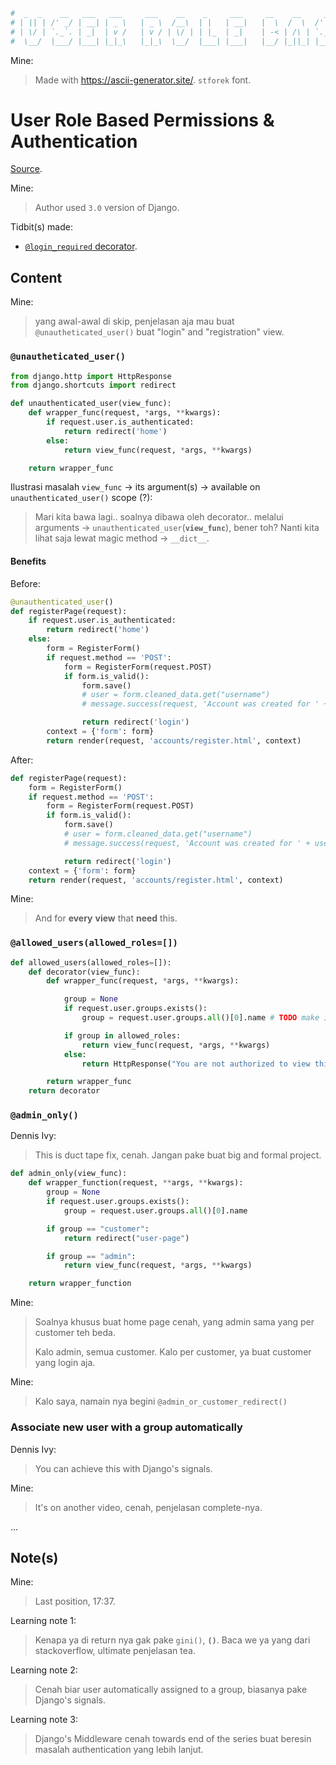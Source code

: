 
```python
#  _  _    __   ___   ___     ___    __    _     ___     __    __     __   ___   __      ___   ___   ___   __ __   _    __    __   _    __    __  _    __      __,       __    _  _   _____   _  _   ___   __  _   _____   _    ___   __    _____   _    __    __  _
# | || | /' _/ | __| | _ \   | _ \  /__\  | |   | __|   |  \  /  \  /' _/ | __| | _\    | _,\ | __| | _ \ |  V  | | | /' _/ /' _/ | |  /__\  |  \| | /' _/    (_ /_     /  \  | || | |_   _| | || | | __| |  \| | |_   _| | |  / _/  /  \  |_   _| | |  /__\  |  \| |
# | \/ | `._`. | _|  | v /   | v / | \/ | | |_  | _|    | -< | /\ | `._`. | _|  | v |   | v_/ | _|  | v / | \_/ | | | `._`. `._`. | | | \/ | | | ' | `._`.    /`X\/ |  | /\ | | \/ |   | |   | >< | | _|  | | ' |   | |   | | | \__ | /\ |   | |   | | | \/ | | | ' |
#  \__/  |___/ |___| |_|_\   |_|_\  \__/  |___| |___|   |__/ |_||_| |___/ |___| |__/    |_|   |___| |_|_\ |_| |_| |_| |___/ |___/ |_|  \__/  |_|\__| |___/   `\_/\| |  |_||_|  \__/    |_|   |_||_| |___| |_|\__|   |_|   |_|  \__/ |_||_|   |_|   |_|  \__/  |_|\__|
```

Mine:
> Made with https://ascii-generator.site/. `stforek` font.

# User Role Based Permissions & Authentication

[Source](https://www.youtube.com/watch?v=eBsc65jTKvw).

Mine:
> Author used `3.0` version of Django.

Tidbit(s) made:
- [`@login_required` decorator](../../../../_tidbits/login_required_decorator.md).

## Content

Mine:
> yang awal-awal di skip, penjelasan aja mau buat `@unautheticated_user()` buat "login" and "registration" view.

### `@unautheticated_user()`

```python
from django.http import HttpResponse
from django.shortcuts import redirect

def unauthenticated_user(view_func):
    def wrapper_func(request, *args, **kwargs):
        if request.user.is_authenticated:
            return redirect('home')
        else:
            return view_func(request, *args, **kwargs)

    return wrapper_func
```

Ilustrasi masalah `view_func` -> its argument(s) -> available on `unauthenticated_user()` scope (?):
> Mari kita bawa lagi.. soalnya dibawa oleh decorator.. melalui arguments -> `unauthenticated_user`(**`view_func`**), bener toh? Nanti kita lihat saja lewat magic method -> `__dict__`.

#### Benefits

Before:

```python
@unauthenticated_user()
def registerPage(request):
    if request.user.is_authenticated:
        return redirect('home')
    else:
        form = RegisterForm()
        if request.method == 'POST':
            form = RegisterForm(request.POST)
            if form.is_valid():
                form.save()
                # user = form.cleaned_data.get("username")
                # message.success(request, 'Account was created for ' + user)

                return redirect('login')
        context = {'form': form}
        return render(request, 'accounts/register.html', context)
```

After:

```python
def registerPage(request):
    form = RegisterForm()
    if request.method == 'POST':
        form = RegisterForm(request.POST)
        if form.is_valid():
            form.save()
            # user = form.cleaned_data.get("username")
            # message.success(request, 'Account was created for ' + user)

            return redirect('login')
    context = {'form': form}
    return render(request, 'accounts/register.html', context)
```

Mine:
> And for **every** **view** that **need** this.

### `@allowed_users(allowed_roles=[])`

```python
def allowed_users(allowed_roles=[]):
    def decorator(view_func):
        def wrapper_func(request, *args, **kwargs):

            group = None
            if request.user.groups.exists():
                group = request.user.groups.all()[0].name # TODO make it multi dong

            if group in allowed_roles:
                return view_func(request, *args, **kwargs)
            else:
                return HttpResponse("You are not authorized to view this page.")

        return wrapper_func
    return decorator
```

### `@admin_only()`

Dennis Ivy:
> This is duct tape fix, cenah. Jangan pake buat big and formal project.

```python
def admin_only(view_func):
    def wrapper_function(request, **args, **kwargs):
        group = None
        if request.user.groups.exists():
            group = request.user.groups.all()[0].name

        if group == "customer":
            return redirect("user-page")

        if group == "admin":
            return view_func(request, *args, **kwargs)

    return wrapper_function
```

Mine:
> Soalnya khusus buat home page cenah, yang admin sama yang per customer teh beda.
>
> Kalo admin, semua customer. Kalo per customer, ya buat customer yang login aja.

Mine:
> Kalo saya, namain nya begini `@admin_or_customer_redirect()`

### Associate new user with a group automatically

Dennis Ivy:
> You can achieve this with Django's signals.

Mine:
> It's on another video, cenah, penjelasan complete-nya.

...

## Note(s)

Mine:
> Last position, 17:37.

Learning note 1:
> Kenapa ya di return nya gak pake `gini()`, **`()`**. Baca we ya yang dari stackoverflow, ultimate penjelasan tea.

Learning note 2:
> Cenah biar user automatically assigned to a group, biasanya pake Django's signals.

Learning note 3:
> Django's Middleware cenah towards end of the series buat beresin masalah authentication yang lebih lanjut.
